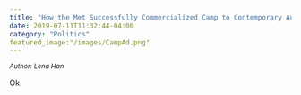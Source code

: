 ```yaml
---
title: "How the Met Successfully Commercialized Camp to Contemporary Audiences"
date: 2019-07-11T11:32:44-04:00
category: "Politics"
featured_image:"/images/CampAd.png"
---
```

<sup>*Author: Lena Han*</sup>

Ok
